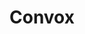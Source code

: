 ---
blog: https://convox.com/blog
codehost: https://github.com/https://github.com/convox
logohandle: convox
sort: convox
title: Convox
website: https://convox.com/
---